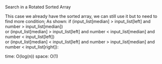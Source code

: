 Search in a Rotated Sorted Array

This case we already have the sorted array, we can still use it but to need to find more condition;
As shown:
if (input_list[median] > input_list[left] and number > input_list[median]) \
            or (input_list[median] > input_list[left] and number < input_list[median] and number < input_list[left]) \
                or (input_list[median] < input_list[left] and number > input_list[median] and number < input_list[right]):

 time: O(log(n))
 space: O(1)